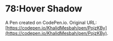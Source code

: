 # 78:Hover Shadow

A Pen created on CodePen.io. Original URL: [https://codepen.io/KhalidMesbah/pen/PojzKBy](https://codepen.io/KhalidMesbah/pen/PojzKBy).


